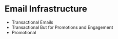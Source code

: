 # Email Infrastructure



- Transactional Emails
- Transactional But for Promotions and Engagement
- Promotional


